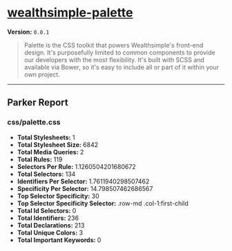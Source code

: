 # [wealthsimple-palette]( http://palette.wealthsimple.com )

**Version:** `0.0.1`

> Palette is the CSS toolkit that powers Wealthsimple's front-end design. It's purposefully limited to common components to provide our developers with the most flexibility. It's built with SCSS and available via Bower, so it's easy to include all or part of it within your own project.

* * *

## Parker Report

### css/palette.css

- **Total Stylesheets:** 1
- **Total Stylesheet Size:** 6842
- **Total Media Queries:** 2
- **Total Rules:** 119
- **Selectors Per Rule:** 1.1260504201680672
- **Total Selectors:** 134
- **Identifiers Per Selector:** 1.7611940298507462
- **Specificity Per Selector:** 14.798507462686567
- **Top Selector Specificity:** 30
- **Top Selector Specificity Selector:** .row-md .col-1:first-child
- **Total Id Selectors:** 0
- **Total Identifiers:** 236
- **Total Declarations:** 213
- **Total Unique Colors:** 3
- **Total Important Keywords:** 0
